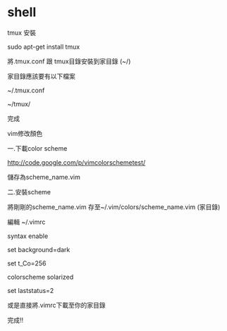 shell
=====
tmux 安裝

sudo apt-get install tmux 

將.tmux.conf 跟 tmux目錄安裝到家目錄 (~/) 

家目錄應該要有以下檔案

~/.tmux.conf

~/tmux/

完成




vim修改顏色

一.下載color scheme

http://code.google.com/p/vimcolorschemetest/

儲存為scheme_name.vim

二.安裝scheme

將剛剛的scheme_name.vim 存至~/.vim/colors/scheme_name.vim (家目錄)

編輯 ~/.vimrc

syntax enable

 set background=dark

 set t_Co=256

 colorscheme solarized

 set laststatus=2

或是直接將.vimrc下載至你的家目錄

完成!!
